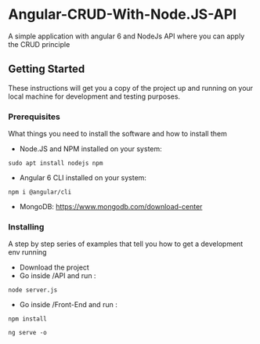 # Angular-CRUD-With-Node.JS-API

A simple application with angular 6 and NodeJs API where you can apply the CRUD principle

## Getting Started

These instructions will get you a copy of the project up and running on your local machine for development and testing purposes.

### Prerequisites

What things you need to install the software and how to install them

- Node.JS and NPM installed on your system:
```
sudo apt install nodejs npm
```
- Angular 6 CLI installed on your system:
```
npm i @angular/cli
```
- MongoDB:
https://www.mongodb.com/download-center

### Installing

A step by step series of examples that tell you how to get a development env running

- Download the project 
- Go inside /API and run :
```
node server.js
```
- Go inside /Front-End and run :
```
npm install
```
```
ng serve -o
```

